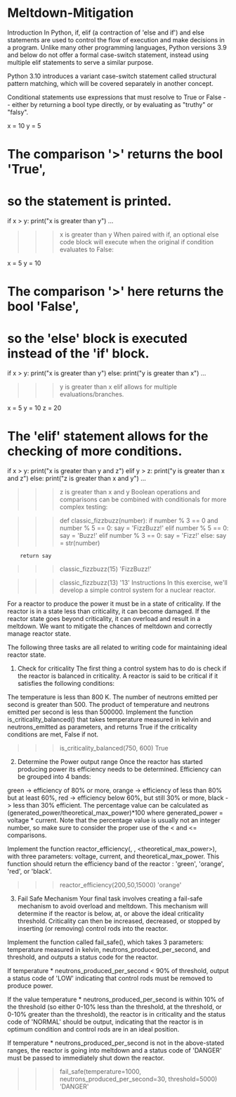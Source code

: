 # Meltdown-Mitigation
Introduction
In Python, if, elif (a contraction of 'else and if') and else statements are used to control the flow of execution and make decisions in a program. Unlike many other programming languages, Python versions 3.9 and below do not offer a formal case-switch statement, instead using multiple elif statements to serve a similar purpose.

Python 3.10 introduces a variant case-switch statement called structural pattern matching, which will be covered separately in another concept.

Conditional statements use expressions that must resolve to True or False -- either by returning a bool type directly, or by evaluating as "truthy" or "falsy".

x = 10
y = 5

# The comparison '>' returns the bool 'True',
# so the statement is printed.
if x > y:
    print("x is greater than y")
...
>>> x is greater than y
When paired with if, an optional else code block will execute when the original if condition evaluates to False:

x = 5
y = 10

# The comparison '>' here returns the bool 'False',
# so the 'else' block is executed instead of the 'if' block.
if x > y:
    print("x is greater than y")
else:
    print("y is greater than x")
...
>>> y is greater than x
elif allows for multiple evaluations/branches.

x = 5
y = 10
z = 20

# The 'elif' statement allows for the checking of more conditions.
if x > y:
    print("x is greater than y and z")
elif y > z:
    print("y is greater than x and z")
else:
    print("z is greater than x and y")
...
>>> z is greater than x and y
Boolean operations and comparisons can be combined with conditionals for more complex testing:

>>> def classic_fizzbuzz(number):
        if number % 3 == 0 and number % 5 == 0:
            say = 'FizzBuzz!'
        elif number % 5 == 0:
            say = 'Buzz!'
        elif number % 3 == 0:
            say = 'Fizz!'
        else:
            say = str(number)
        
        return say

>>> classic_fizzbuzz(15)
'FizzBuzz!'

>>> classic_fizzbuzz(13)
'13'
Instructions
In this exercise, we'll develop a simple control system for a nuclear reactor.

For a reactor to produce the power it must be in a state of criticality. If the reactor is in a state less than criticality, it can become damaged. If the reactor state goes beyond criticality, it can overload and result in a meltdown. We want to mitigate the chances of meltdown and correctly manage reactor state.

The following three tasks are all related to writing code for maintaining ideal reactor state.

1. Check for criticality
The first thing a control system has to do is check if the reactor is balanced in criticality. A reactor is said to be critical if it satisfies the following conditions:

The temperature is less than 800 K.
The number of neutrons emitted per second is greater than 500.
The product of temperature and neutrons emitted per second is less than 500000.
Implement the function is_criticality_balanced() that takes temperature measured in kelvin and neutrons_emitted as parameters, and returns True if the criticality conditions are met, False if not.

>>> is_criticality_balanced(750, 600)
True
2. Determine the Power output range
Once the reactor has started producing power its efficiency needs to be determined. Efficiency can be grouped into 4 bands:

green -> efficiency of 80% or more,
orange -> efficiency of less than 80% but at least 60%,
red -> efficiency below 60%, but still 30% or more,
black -> less than 30% efficient.
The percentage value can be calculated as (generated_power/theoretical_max_power)*100 where generated_power = voltage * current. Note that the percentage value is usually not an integer number, so make sure to consider the proper use of the < and <= comparisons.

Implement the function reactor_efficiency(<voltage>, <current>, <theoretical_max_power>), with three parameters: voltage, current, and theoretical_max_power. This function should return the efficiency band of the reactor : 'green', 'orange', 'red', or 'black'.

>>> reactor_efficiency(200,50,15000)
'orange'
3. Fail Safe Mechanism
Your final task involves creating a fail-safe mechanism to avoid overload and meltdown. This mechanism will determine if the reactor is below, at, or above the ideal criticality threshold. Criticality can then be increased, decreased, or stopped by inserting (or removing) control rods into the reactor.

Implement the function called fail_safe(), which takes 3 parameters: temperature measured in kelvin, neutrons_produced_per_second, and threshold, and outputs a status code for the reactor.

If temperature * neutrons_produced_per_second < 90% of threshold, output a status code of 'LOW' indicating that control rods must be removed to produce power.

If the value temperature * neutrons_produced_per_second is within 10% of the threshold (so either 0-10% less than the threshold, at the threshold, or 0-10% greater than the threshold), the reactor is in criticality and the status code of 'NORMAL' should be output, indicating that the reactor is in optimum condition and control rods are in an ideal position.

If temperature * neutrons_produced_per_second is not in the above-stated ranges, the reactor is going into meltdown and a status code of 'DANGER' must be passed to immediately shut down the reactor.

>>> fail_safe(temperature=1000, neutrons_produced_per_second=30, threshold=5000)
'DANGER'
